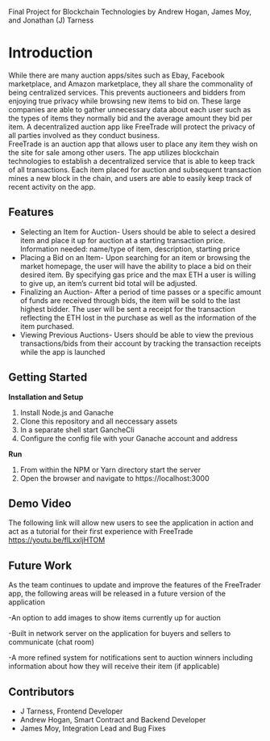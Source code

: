 Final Project for Blockchain Technologies by Andrew Hogan, James Moy, and Jonathan (J) Tarness

# **Introduction**
  While there are many auction apps/sites such as Ebay, Facebook marketplace, and Amazon marketplace, they all share the commonality of being centralized services. This prevents auctioneers and bidders from enjoying true privacy while browsing new items to bid on. These large companies are able to gather unnecessary data about each user such as the types of items they normally bid and the average amount they bid per item. A decentralized auction app like FreeTrade will protect the privacy of all parties involved as they conduct business.  
  FreeTrade is an auction app that allows user to place any item they wish on the site for sale among other users. The app utilizes blockchain technologies to establish a decentralized service that is able to keep track of all transactions. Each item placed for auction and subsequent transaction mines a new block in the chain, and users are able to easily keep track of recent activity on the app. 
## **Features**
- Selecting an Item for Auction-
Users should be able to select a desired item and place it up for auction at a starting transaction price. Information needed: name/type of item, description, starting price 
- Placing a Bid on an Item-
Upon searching for an item or browsing the market homepage, the user will have the ability to    place a bid on their desired item. By specifying gas price and the max ETH a user is willing to give up, an item’s current bid total will be adjusted. 
- Finalizing an Auction-
After a period of time passes or a specific amount of funds are received through bids, the item will be sold to the last highest bidder. The user will be sent a receipt for the transaction reflecting the ETH lost in the purchase as well as the information of the item purchased. 
- Viewing Previous Auctions-
Users should be able to view the previous transactions/bids from their account by tracking the transaction receipts while the app is launched 
## **Getting Started**
**Installation and Setup**
1. Install Node.js and Ganache
2. Clone this repository and all neccessary assets
3. In a separate shell start GancheCli
4. Configure the config file with your Ganache account and address

**Run**
1. From within the NPM or Yarn directory start the server
2. Open the browser and navigate to https://localhost:3000

## **Demo Video**
The following link will allow new users to see the application in action and act as a tutorial for their first experience with FreeTrade
https://youtu.be/flLxxljHTOM

## **Future Work**
As the team continues to update and improve the features of the FreeTrader app, the following areas will be released in a future version of the application

-An option to add images to show items currently up for auction

-Built in network server on the application for buyers and sellers to communicate (chat room)

-A more refined system for notifications sent to auction winners including information about how they will receive their item (if applicable)


## **Contributors**
- J Tarness, Frontend Developer
- Andrew Hogan, Smart Contract and Backend Developer 
- James Moy, Integration Lead and Bug Fixes
